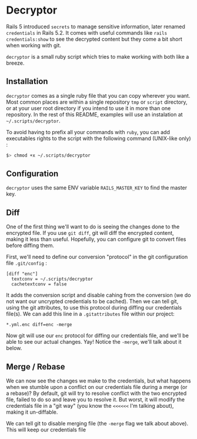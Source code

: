 # Decryptor

Rails 5 introduced `secrets` to manage sensitive information, later renamed `credentials` in Rails 5.2. It comes with useful
commands like `rails credentials:show` to see the decrypted content but they come a bit short when working with git.

`decryptor` is a small ruby script which tries to make working with both like a breeze.

## Installation

`decryptor` comes as a single ruby file that you can copy wherever you want. Most common places are within a single repository
`tmp` or `script` directory, or at your user root directory if you intend to use it in more than one repository. In the rest of
this README, examples will use an instalation at `~/.scripts/decryptor`. 

To avoid having to prefix all your commands with `ruby`, you can add executables rights to the script with the following
command (UNIX-like only) :

```bash
$> chmod +x ~/.scripts/decryptor
```

## Configuration

`decryptor` uses the same ENV variable `RAILS_MASTER_KEY` to find the master key.


## Diff

One of the first thing we'll want to do is seeing the changes done to the encrypted file. If you use `git diff`, git will
diff the encrypted content, making it less than useful. Hopefully, you can configure git to convert files before diffing them. 

First, we'll need to define our conversion "protocol" in the git configuration file `.git/config` :

```git
[diff "enc"]
  textconv = ~/.scripts/decryptor
  cachetextconv = false
```

It adds the conversion script and disable cahing from the conversion (we do not want our uncrypted credentials to be cached). 
Then we can tell git, using the git attributes, to use this protocol during diffing our credentials file(s). We can
add this line in a `.gitattributes` file within our project:

```
*.yml.enc diff=enc -merge
```

Now git will use our `enc` protocol for diffing our credentials file, and we'll be able to see our actual changes. Yay! Notice the `-merge`, we'll talk about it below.

## Merge / Rebase

We can now see the changes we make to the credentials, but what happens when we stumble upon a conflict on our credentials file during a merge (or a rebase)? By default, git will try to resolve conflict with the two encrypted file, failed to do so and leave you to resolve it. But worst, it will modify the credentials file in a "git way" (you know the `<<<<<<` I'm talking about), making it un-diffable.    

We can tell git to disable merging file (the `-merge` flag we talk about above). This will keep our credentials file 
